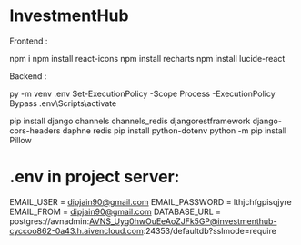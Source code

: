 # InvestmentHub

Frontend :

npm i
npm install react-icons
npm install recharts
npm install lucide-react


Backend :

py -m venv .env
Set-ExecutionPolicy -Scope Process -ExecutionPolicy Bypass 
.env\Scripts\activate

pip install django channels channels_redis djangorestframework django-cors-headers daphne redis
pip install python-dotenv
python -m pip install Pillow




# .env in project server:
EMAIL_USER = dipjain90@gmail.com
EMAIL_PASSWORD = lthjchfgpisqjyre
EMAIL_FROM = dipjain90@gmail.com
DATABASE_URL = postgres://avnadmin:AVNS_Uyg0hwOuEeAoZJFk5GP@investmenthub-cyccoo862-0a43.h.aivencloud.com:24353/defaultdb?sslmode=require
